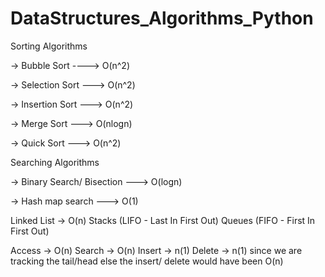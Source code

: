 # DataStructures_Algorithms_Python


Sorting Algorithms 

-> Bubble Sort ----> O(n^2)

-> Selection Sort ---> O(n^2)

-> Insertion Sort ---> O(n^2)

-> Merge Sort ---> O(nlogn)

-> Quick Sort ---> O(n^2)


Searching Algorithms

-> Binary Search/ Bisection ---> O(logn)

-> Hash map search ---> O(1)



Linked List -> O(n)
Stacks (LIFO - Last In First Out)
Queues (FIFO - First In First Out)

Access -> O(n)
Search -> O(n)
Insert -> n(1)
Delete -> n(1)
since we are tracking the tail/head else the insert/ delete would have been O(n)


